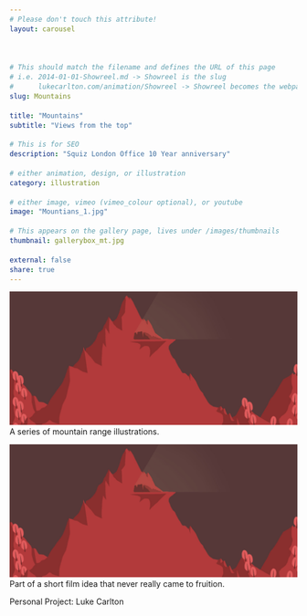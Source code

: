 ```yaml
---
# Please don't touch this attribute!
layout: carousel



# This should match the filename and defines the URL of this page
# i.e. 2014-01-01-Showreel.md -> Showreel is the slug
#      lukecarlton.com/animation/Showreel -> Showreel becomes the webpath
slug: Mountains

title: "Mountains"
subtitle: "Views from the top"

# This is for SEO
description: "Squiz London Office 10 Year anniversary"

# either animation, design, or illustration
category: illustration

# either image, vimeo (vimeo_colour optional), or youtube
image: "Mountians_1.jpg"

# This appears on the gallery page, lives under /images/thumbnails
thumbnail: gallerybox_mt.jpg

external: false
share: true
---
```


![Concepts]( /images/Mountains_Concepts.png )
A series of mountain range illustrations.

![Concepts]( /images/Mountains_Concepts.png )
Part of a short film idea that never really came to fruition.


Personal Project: Luke Carlton